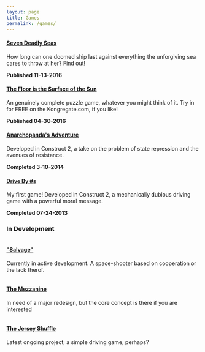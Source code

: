 ```yaml
---
layout: page
title: Games
permalink: /games/
---
```


<div class="row text-right">
    <div class="col-sm-2"></div>
    <div class="col-sm-6">
        <h4><a href="http://www.kongregate.com/games/littlegustv/seven-deadly-seas">Seven Deadly Seas</a></h4>
        <p>How long can one doomed ship last against everything the unforgiving sea cares to throw at her?  Find out!</p>
        <b>Published 11-13-2016</b>
    </div>
    <div class="col-sm-4">
        <a href="http://www.kongregate.com/games/littlegustv/seven-deadly-seas"><img src="{{ site.baseurl }}/images/ships.png" alt="" class="img img-thumbnail"></a>
    </div>
</div>

<div class="row">
    <div class="col-sm-4">
        <a href="http://www.kongregate.com/games/littlegustv/the-floor-is-the-surface-of-the-sun"><img src="{{ site.baseurl }}/images/surfaceofsun.png" alt="" class="img img-thumbnail"></a>
    </div>
    <div class="col-sm-6">
        <h4><a href="http://www.kongregate.com/games/littlegustv/the-floor-is-the-surface-of-the-sun">The Floor is the Surface of the Sun</a></h4>
        <p>An genuinely complete puzzle game, whatever you might think of it.  Try in for FREE on the Kongregate.com, if you like!</p>
        <b>Published 04-30-2016</b>
    </div>
</div>

<div class="row text-right">
    <div class="col-sm-2"></div>
    <div class="col-sm-6">
        <h4><a href="{{ site.baseurl }}/games/anarchopanda">Anarchopanda's Adventure</a></h4>
        <p>Developed in Construct 2, a take on the problem of state repression and the avenues of resistance.</p>
        <b>Completed 3-10-2014</b>
    </div>
    <div class="col-sm-4">
        <a href="{{ site.baseurl }}/games/anarchopanda"><img src="{{ site.baseurl }}/images/anarchopanda.png" alt="" class="img img-thumbnail"></a>
    </div>
</div>

<div class="row">
    <div class="col-sm-4">
        <a href="{{ site.baseurl }}/games/drive"><img src="{{ site.baseurl }}/images/drive.png" alt="" class="img img-thumbnail"></a>
    </div>
    <div class="col-sm-6">
        <h4><a href="{{ site.baseurl }}/games/drive">Drive By #s</a></h4>
        <p>My first game! Developed in Construct 2, a mechanically dubious driving game with a powerful moral message.</p>
        <b>Completed 07-24-2013</b>
    </div>
</div>

### In Development

<div class="row">
    <div class="col-sm-3">
        <a href="{{ site.baseurl }}/games/space"><img src="{{ site.baseurl }}/images/salvage.png" alt="" class="img img-thumbnail"></a>
    </div>
    <div class="col-sm-6">
        <h4>
            <a href="{{ site.baseurl }}/games/space">"Salvage"</a>
        </h4>
        <p>Currently in active development.  A space-shooter based on cooperation or the lack therof.</p>
    </div>
</div>
<div class="row">
    <div class="col-sm-3">
        <a href="{{ site.baseurl }}/games/mezzanine"><img src="{{ site.baseurl }}/images/mezzanine.png" alt="" class="img img-thumbnail"></a>
    </div>
    <div class="col-sm-6">
        <h4>
            <a href="{{ site.baseurl }}/games/mezzanine">The Mezzanine</a>
        </h4>
        <p>In need of a major redesign, but the core concept is there if you are interested</p>
    </div>
</div>
<div class="row">
    <div class="col-sm-3">
        <a href="{{ site.baseurl }}/games/shuffle"><img src="{{ site.baseurl }}/images/shuffle1.png" alt="" class="img img-thumbnail"></a>
    </div>
    <div class="col-sm-6">
        <h4>
            <a href="{{ site.baseurl }}/games/shuffle">The Jersey Shuffle</a>
        </h4>
        <p>Latest ongoing project; a simple driving game, perhaps?</p>
    </div>
</div>